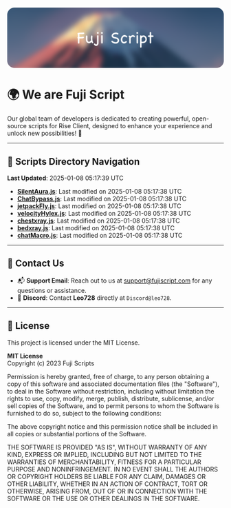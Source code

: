 ![Banner](.github/b.webp)

# 🌍 **We are Fuji Script**

Our global team of developers is dedicated to creating powerful, open-source scripts for Rise Client, designed to enhance your experience and unlock new possibilities! 🌟

---
<!-- SCRIPTS_NAVIGATION_START -->
## 📂 **Scripts Directory Navigation**

**Last Updated**: 2025-01-08 05:17:39 UTC

- **[SilentAura.js](scripts/SilentAura.js)**: Last modified on 2025-01-08 05:17:38 UTC
- **[ChatBypass.js](scripts/ChatBypass.js)**: Last modified on 2025-01-08 05:17:38 UTC
- **[jetpackFly.js](scripts/jetpackFly.js)**: Last modified on 2025-01-08 05:17:38 UTC
- **[velocityHylex.js](scripts/velocityHylex.js)**: Last modified on 2025-01-08 05:17:38 UTC
- **[chestxray.js](scripts/chestxray.js)**: Last modified on 2025-01-08 05:17:38 UTC
- **[bedxray.js](scripts/bedxray.js)**: Last modified on 2025-01-08 05:17:38 UTC
- **[chatMacro.js](scripts/chatMacro.js)**: Last modified on 2025-01-08 05:17:38 UTC

<!-- SCRIPTS_NAVIGATION_END -->

---

## 💬 **Contact Us**  
- 📬 **Support Email**: Reach out to us at [support@fujiscript.com](mailto:support@fujiscript.com) for any questions or assistance.  
- 💬 **Discord**: Contact **Leo728** directly at `Discord@leo728`.

---

## 📜 **License**

This project is licensed under the MIT License.  

**MIT License**  
Copyright (c) 2023 Fuji Scripts  

Permission is hereby granted, free of charge, to any person obtaining a copy of this software and associated documentation files (the "Software"), to deal in the Software without restriction, including without limitation the rights to use, copy, modify, merge, publish, distribute, sublicense, and/or sell copies of the Software, and to permit persons to whom the Software is furnished to do so, subject to the following conditions:  

The above copyright notice and this permission notice shall be included in all copies or substantial portions of the Software.  

THE SOFTWARE IS PROVIDED "AS IS", WITHOUT WARRANTY OF ANY KIND, EXPRESS OR IMPLIED, INCLUDING BUT NOT LIMITED TO THE WARRANTIES OF MERCHANTABILITY, FITNESS FOR A PARTICULAR PURPOSE AND NONINFRINGEMENT. IN NO EVENT SHALL THE AUTHORS OR COPYRIGHT HOLDERS BE LIABLE FOR ANY CLAIM, DAMAGES OR OTHER LIABILITY, WHETHER IN AN ACTION OF CONTRACT, TORT OR OTHERWISE, ARISING FROM, OUT OF OR IN CONNECTION WITH THE SOFTWARE OR THE USE OR OTHER DEALINGS IN THE SOFTWARE.  
